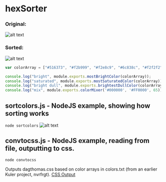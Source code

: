# hexSorter

### Original:
![alt text](https://raw.githubusercontent.com/dagthomas/hexSorter/master/images/unsorted_hexSorter.png "Unsorted Color Array")

### Sorted:
![alt text](https://raw.githubusercontent.com/dagthomas/hexSorter/master/images/sorted_hexSorter.png "Sorted Color Array")


```javascript
var colorArray = ["#516373", "#f2b999", "#f2e8c9", "#6c838c", "#f2f2f2"];

console.log("bright", module.exports.mostBrightColor(colorArray));
console.log("saturated", module.exports.mostSaturatedColor(colorArray));
console.log("bright dull", module.exports.brightestDullColor(colorArray));
console.log("mix", module.exports.colorMixer('#000000', '#FF0000', 65));

```
## sortcolors.js - NodeJS example, showing how sorting works
`node sortcolors`
![alt text](https://raw.githubusercontent.com/dagthomas/hexSorter/master/images/output_hexSorter.png "Sorted Color Array")


## convtocss.js - NodeJS example, reading from file, outputting to css.
`node convtocss`

Outputs dagthomas.css based on color arrays in colors.txt (from an earlier Kuler project, nvrfrgt).
[CSS Output](https://github.com/dagthomas/hexSorter/blob/master/dagthomas.css)